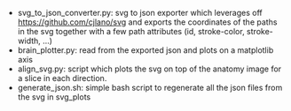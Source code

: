 * svg_to_json_converter.py: svg to json exporter which leverages off
  https://github.com/cjlano/svg and exports the coordinates of the
  paths in the svg together with a few path attributes (id,
  stroke-color, stroke-width, ...)
* brain_plotter.py: read from the exported json and plots on a
  matplotlib axis
* align_svg.py: script which plots the svg on top of the anatomy image
  for a slice in each direction.
* generate_json.sh: simple bash script to regenerate all the json
  files from the svg in svg_plots
